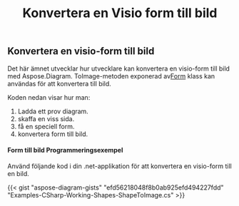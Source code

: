 ﻿---
title: Konvertera en Visio form till bild
type: docs
weight: 10
url: /sv/net/convert-a-visio-shape-to-image/
description: Det här avsnittet förklarar hur du konverterar en visio-form till en bild med Aspose.Diagram.
---
## **Konvertera en visio-form till bild**
Det här ämnet utvecklar hur utvecklare kan konvertera en visio-form till bild med Aspose.Diagram.
 ToImage-metoden exponerad av[Form](http://www.aspose.com/api/net/diagram/aspose.diagram/shape) klass kan användas för att konvertera till bild.


Koden nedan visar hur man:

1. Ladda ett prov diagram.
1. skaffa en viss sida.
1. få en speciell form.
1. konvertera form till bild.
#### **Form till bild Programmeringsexempel**
Använd följande kod i din .net-applikation för att konvertera en visio-form till en bild.

{{< gist "aspose-diagram-gists" "efd56218048f8b0ab925efd494227fdd" "Examples-CSharp-Working-Shapes-ShapeToImage.cs" >}}
